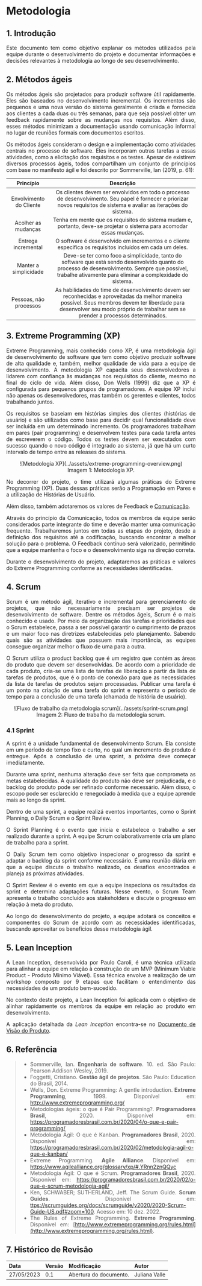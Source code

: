# Metodologia

<style>body {text-align: justify}</style>

## 1. Introdução

Este documento tem como objetivo explanar os métodos utilizados pela equipe durante o desenvolvimento do projeto e documentar informações e decisões relevantes à metodologia ao longo de seu desenvolvimento.

## 2. Métodos ágeis

Os métodos ágeis são projetados para produzir software útil rapidamente. Eles são baseados no desenvolvimento incremental. Os incrementos são pequenos e uma nova versão do sistema geralmente é criada e fornecida aos clientes a cada duas ou três semanas, para que seja possível obter um feedback rapidamente sobre as mudanças nos requisitos. Além disso, esses métodos minimizam a documentação usando comunicação informal no lugar de reuniões formais com documentos escritos.

Os métodos ágeis consideram o design e a implementação como atividades centrais no processo de software. Eles incorporam outras tarefas a essas atividades, como a elicitação dos requisitos e os testes. Apesar de existirem diversos processos ágeis, todos compartilham um conjunto de princípios com base no manifesto ágil e foi descrito por Sommerville, Ian (2019, p. 61):

<center>

|        Princípio        |                                                                                                              Descrição                                                                                                               |
| :---------------------: | :----------------------------------------------------------------------------------------------------------------------------------------------------------------------------------------------------------------------------------: |
| Envolvimento do Cliente |                               Os clientes devem ser envolvidos em todo o processo de desenvolvimento. Seu papel é fornecer e priorizar novos requisitos de sistema e avaliar as iterações do sistema.                                |
|   Acolher as mudanças   |                                                       Tenha em mente que os requisitos do sistema mudam e, portanto, deve-se projetar o sistema para acomodar essas mudanças.                                                        |
|   Entrega incremental   |                                                              O software é desenvolvido em incrementos e o cliente especifica os requisitos incluídos em cada um deles.                                                               |
|  Manter a simplicidade  |             Deve-se ter como foco a simplicidade, tanto do software que está sendo desenvolvido quanto do processo de desenvolvimento. Sempre que possível, trabalhe ativamente para eliminar a complexidade do sistema.             |
| Pessoas, não processos  | As habilidades do time de desenvolvimento devem ser reconhecidas e aproveitadas da melhor maneira possível. Seus membros devem ter liberdade para desenvolver seu modo próprio de trabalhar sem se prender a processos determinados. |

</center>

## 3. Extreme Programming (XP)

Extreme Programming, mais conhecido como XP, é uma metodologia ágil de desenvolvimento de software que tem como objetivo produzir software de alta qualidade e, também, melhor qualidade de vida para a equipe de desenvolvimento. A metodologia XP capacita seus desenvolvedores a lidarem com confiança às mudanças nos requisitos do cliente, mesmo no final do ciclo de vida. Além disso, Don Wells (1999) diz que a XP é configurada para pequenos grupos de programadores. A equipe XP inclui não apenas os desenvolvedores, mas também os gerentes e clientes, todos trabalhando juntos.

Os requisitos se baseiam em histórias simples dos clientes (histórias de usuário) e são utilizados como base para decidir qual funcionalidade deve ser incluída em um determinado incremento. Os programadores trabalham em pares (pair programming) e desenvolvem testes para cada tarefa antes de escreverem o código. Todos os testes devem ser executados com sucesso quando o novo código é integrado ao sistema, já que há um curto intervalo de tempo entre as releases do sistema.

<center>
![Metodologia XP](../assets/extreme-programming-overview.png)
<figcaption>Imagem 1: Metodologia XP.</figcaption>
</center>

No decorrer do projeto, o time utilizará algumas práticas do Extreme Programming (XP). Duas dessas práticas serão a Programação em Pares e a utilização de Histórias de Usuário.

Além disso, também adotaremos os valores de Feedback e [Comunicação](https://fga-eps-mds.github.io/2023-1-PUMA-Doc/projeto/comunicacao/).

Através do princípio da Comunicação, todos os membros da equipe serão considerados parte integrante do time e deverão manter uma comunicação frequente. Trabalharemos juntos em todas as etapas do projeto, desde a definição dos requisitos até a codificação, buscando encontrar a melhor solução para o problema. O Feedback contínuo será valorizado, permitindo que a equipe mantenha o foco e o desenvolvimento siga na direção correta.

Durante o desenvolvimento do projeto, adaptaremos as práticas e valores do Extreme Programming conforme as necessidades identificadas.

## 4. Scrum
Scrum é um método ágil, iterativo e incremental para gerenciamento de projetos, que não necessariamente precisam ser projetos de desenvolvimento de software. Dentre os métodos ágeis, Scrum é o mais conhecido e usado. Por meio da organização das tarefas e prioridades que o Scrum estabelece, passa a ser possível garantir o cumprimento de prazos e um maior foco nas diretrizes estabelecidas pelo planejamento. Sabendo quais são as atividades que possuem mais importância, as equipes consegue organizar melhor o fluxo de uma para a outra.

O Scrum utiliza o product backlog que é um registro que contém as áreas do produto que devem ser desenvolvidas. De acordo com a prioridade de cada produto, cria-se uma lista de tarefas de liberação a partir da lista de tarefas de produtos, que é o ponto de conexão para que as necessidades da lista de tarefas de produtos sejam processadas. Publicar uma tarefa é um ponto na criação de uma tarefa do sprint e representa o período de tempo para a conclusão de uma tarefa (chamada de história de usuário).

<center>
![Fluxo de trabalho da metodologia scrum](../assets/sprint-scrum.png)
<figcaption>Imagem 2: Fluxo de trabalho da metodologia scrum.</figcaption>
</center>

### 4.1 Sprint
A sprint é a unidade fundamental de desenvolvimento Scrum. Ela consiste em um período de tempo fixo e curto, no qual um incremento do produto é entregue. Após a conclusão de uma sprint, a próxima deve começar imediatamente.

Durante uma sprint, nenhuma alteração deve ser feita que comprometa as metas estabelecidas. A qualidade do produto não deve ser prejudicada, e o backlog do produto pode ser refinado conforme necessário. Além disso, o escopo pode ser esclarecido e renegociado à medida que a equipe aprende mais ao longo da sprint.

Dentro de uma sprint, a equipe realizá eventos importantes, como o Sprint Planning, o Daily Scrum e o Sprint Review.

O Sprint Planning é o evento que inicia e estabelece o trabalho a ser realizado durante a sprint. A equipe Scrum colaborativamente cria um plano de trabalho para a sprint.

O Daily Scrum tem como objetivo inspecionar o progresso da sprint e adaptar o backlog da sprint conforme necessário. É uma reunião diária em que a equipe discute o trabalho realizado, os desafios encontrados e planeja as próximas atividades.

O Sprint Review é o evento em que a equipe inspeciona os resultados da sprint e determina adaptações futuras. Nesse evento, o Scrum Team apresenta o trabalho concluído aos stakeholders e discute o progresso em relação à meta do produto.

Ao longo do desenvolvimento do projeto, a equipe adotará os conceitos e componentes do Scrum de acordo com as necessidades identificadas, buscando aproveitar os benefícios desse metodologia ágil.

## 5. Lean Inception

A Lean Inception, desenvolvida por Paulo Caroli, é uma técnica utilizada para alinhar a equipe em relação à construção de um MVP (Minimum Viable Product - Produto Mínimo Viável). Essa técnica envolve a realização de um workshop composto por 9 etapas que facilitam o entendimento das necessidades de um produto bem-sucedido.

No contexto deste projeto, a Lean Inception foi aplicada com o objetivo de alinhar rapidamente os membros da equipe em relação ao produto em desenvolvimento.

A aplicação detalhada da *Lean Inception* encontra-se no [Documento de Visão do Produto](https://fga-eps-mds.github.io/2023-1-PUMA-Doc/projeto/doc-visao/).

## 6. Referência

> - Sommerville, Ian. **Engenharia de software**. 10. ed. São Paulo: Pearson Addison Wesley, 2019.
> - Foggetti, Cristiano. **Gestão ágil de projetos**. São Paulo: Education do Brasil, 2014.
> - Wells, Don. Extreme Programming: A gentle introduction. **Extreme Programming**, 1999. Disponível em: http://www.extremeprogramming.org/
> - Metodologias ágeis: o que é Pair Programming?. **Programadores Brasil**, 2020. Disponível em: https://programadoresbrasil.com.br/2020/04/o-que-e-pair-programming/
> - Metodologia Ágil: O que é Kanban. **Programadores Brasil**, 2020. Disponível em: https://programadoresbrasil.com.br/2020/02/metodologia-agil-o-que-e-kanban/
> - Extreme Programming. **Agile Alliance**. Disponível em: https://www.agilealliance.org/glossary/xp/#.YRnn2znQQyc
> - Metodologia Ágil: O que é Scrum. **Programadores Brasil**, 2020. Disponível em: https://programadoresbrasil.com.br/2020/02/o-que-e-scrum-metodologia-agil/
> - Ken, SCHWABER; SUTHERLAND, Jeff. The Scrum Guide. **Scrum Guides**. Disponível em: [ttps://scrumguides.org/docs/scrumguide/v2020/2020-Scrum-Guide-US.pdf#zoom=100](https://scrumguides.org/docs/scrumguide/v2020/2020-Scrum-Guide-US.pdf#zoom=100). Acesso em: 10 dez. 2022.
> - The Rules of Extreme Programming. **Extreme Programming**. Disponível em: [http://www.extremeprogramming.org/rules.html](http://www.extremeprogramming.org/rules.html).


## 7. Histórico de Revisão

| Data       | Versão | Modificação                     | Autor         |
| :--------- | :----- | :------------------------------ | :-----------  |
| 27/05/2023 | 0.1    | Abertura do documento.          | Juliana Valle |